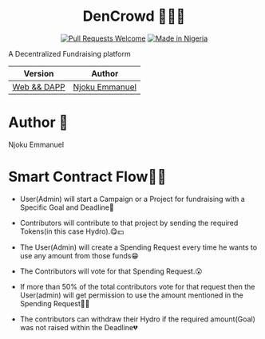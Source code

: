 <div align="center">
  
# DenCrowd 🦪🚀🚀

[![Pull Requests Welcome](https://img.shields.io/badge/PRs-welcome-red.svg?style=flat)](http://makeapullrequest.com)
[![Made in Nigeria](https://img.shields.io/badge/made%20in-nigeria-008751.svg?style=flat-square)](https://github.com/acekyd/made-in-nigeria)

</div>

A Decentralized Fundraising platform

| Version                                    | Author                                         |
| ------------------------------------------ | ---------------------------------------------- |
| [Web && DAPP](https://github.com/dencrowd) | [Njoku Emmanuel](https://github.com/khay-EMMA) |

# Author 💖

Njoku Emmanuel

# Smart Contract Flow🥑🍕

- User(Admin) will start a Campaign or a Project for fundraising with a Specific Goal and Deadline💖

- Contributors will contribute to that project by sending the required Tokens(in this case Hydro).😋💵

- The User(Admin) will create a Spending Request every time he wants to use any amount from those funds😁

- The Contributors will vote for that Spending Request.😮

- If more than 50% of the total contributors vote for that request then the User(admin) will get permission to use the amount mentioned in the Spending Request🎉🔥

- The contributors can withdraw their Hydro if the required amount(Goal) was not raised within the Deadline💔
